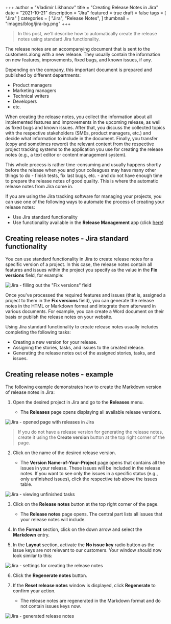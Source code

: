 +++
author = "Vladimir Likhanov"
title = "Creating Release Notes in Jira"
date = "2021-10-21"
description = "Jira"
featured = true
draft = false
tags = [
    "Jira"
]
categories = [
    "Jira",
    "Release Notes",
]
thumbnail = "images/blog/jira-bg.png"
+++

> In this post, we'll describe how to automatically create the release notes using standard Jira functionality.


The release notes are an accompanying document that is sent to the customers along with a new release.
They usually contain the information on new features, improvements, fixed bugs, and known issues, if any.

Depending on the company, this important document is prepared and published by different departments:

* Product managers
* Marketing managers
* Technical writers
* Developers
* etc.

When creating the release notes, you collect the information about all implemented features and improvements in the
upcoming release, as well as fixed bugs and known issues. After that, you discuss the collected topics with the
respective stakeholders (SMEs, product managers, etc.) and decide what information to include in the document.
Finally, you transfer (copy and sometimes reword) the relevant content from the respective project tracking systems
to the application you use for creating the release notes (e.g., a text editor or content management system).

This whole process is rather time-consuming and usually happens shortly before the release when you and your
colleagues may have many other things to do - finish tests, fix last bugs, etc. - and do not have enough time
to prepare the release notes of good quality. This is where the automatic release notes from Jira come in.

If you are using the Jira tracking software for managing your projects, you can use one of the following ways
to automate the process of creating your release notes:

* Use Jira standard functionality
* Use functionality available in the **Release Management** app (click [here](/post/jira-release-notes-from-release-management-app))

## Creating release notes - Jira standard functionality

You can use standard functionality in Jira to create release notes for a specific version of a project. In this case,
the release notes contain all features and issues within the project you specify as the value in the
**Fix versions** field, for example:

![Jira - filling out the "Fix versions" field](/images/blog/jira-fix-versions-field.png)

Once you've processed the required features and issues (that is, assigned a project to them in the **Fix versions** field),
you can generate the release notes in the HTML or Markdown format and integrate them afterward in various documents. For
example, you can create a Word document on their basis or publish the release notes on your website.

Using Jira standard functionality to create release notes usually includes completing the following tasks:

* Creating a new version for your release.
* Assigning the stories, tasks, and issues to the created release.
* Generating the release notes out of the assigned stories, tasks, and issues.

## Creating release notes - example

The following example demonstrates how to create the Markdown version of release notes in Jira:

1. Open the desired project in Jira and go to the **Releases** menu.

    * The **Releases** page opens displaying all available release versions.

![Jira - opened page with releases in Jira](/images/blog/jira/jira-release-page.png)

> If you do not have a release version for generating the release notes, create it using the **Create version** button
at the top right corner of the page.

2. Click on the name of the desired release version.

    * The **Version Name-of-Your-Project** page opens that contains all the issues in your release. These issues will be included
    in the release notes. If you want to see only the issues in a specific status (e.g., only unfinished issues), click the respective
    tab above the issues table.

![Jira - viewing unfinished tasks](/images/blog/jira/jira-viewing-unfinished-tasks.png)
    
3. Click on the **Release notes** button at the top right corner of the page.

    * The **Release notes** page opens. The central part lists all issues that your release notes will include.

4. In the **Format** section, click on the down arrow and select the **Markdown** entry.

5. In the **Layout** section, activate the **No issue key** radio button as the issue keys are not relevant to our customers. Your window
should now look similar to this:

![Jira - settings for creating the release notes](/images/blog/jira/jira-settings-for-creating-release-notes.png)

6. Click the **Regenerate notes** button.

7. If the **Reset release notes** window is displayed, click **Regenerate** to confirm your action.

    * The release notes are regenerated in the Markdown format and do not contain issues keys now.

![Jira - generated release notes](/images/blog/jira/jira-release-notes-in-markdown-format.png)